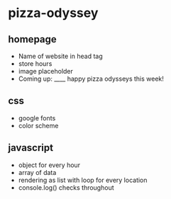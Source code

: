 # pizza-odyssey
## homepage
- Name of website in head tag  
- store hours  
- image placeholder
- Coming up: ____ happy pizza odysseys this week!

## css
- google fonts  
- color scheme  

## javascript
- object for every hour  
- array of data  
- rendering as list with loop for every location  
- console.log() checks throughout  
